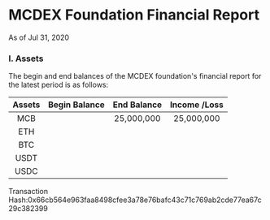 # MCDEX Foundation Financial Report
As of Jul 31, 2020
### I. Assets
The begin and end balances of the MCDEX foundation's financial report for the latest period is as follows:

| Assets | Begin Balance | End Balance | Income /Loss   |
| :----:         | :-----:         | :----:          | :----:  |
| MCB            |       | 25,000,000      |  25,000,000       |
| ETH            |                 |                 |         |
| BTC            |                 |                 |         |
| USDT           |                 |                 |         |
| USDC            |                 |                 |         |end

Transaction Hash:0x66cb564e963faa8498cfee3a78e76bafc43c71c769ab2cde77ea67c29c382399
